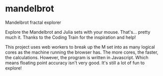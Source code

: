 # mandelbrot

Mandelbrot fractal explorer

Explore the Mandelbrot and Julia sets with your mouse. That's... pretty much it. Thanks to the Coding Train for the inspiration and help!

This project uses web workers to break up the M set into as many logical cores as the machine running the browser has. The more cores, the faster, the calculations. However, the program is written in Javascript. Which means floating point accuracy isn't very good. It's still a lot of fun to explore!
